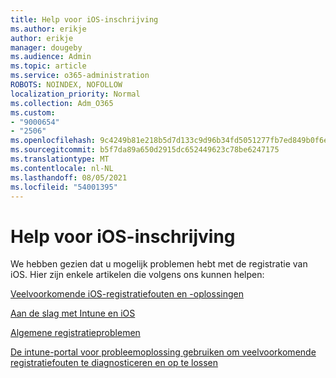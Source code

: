 ```yaml
---
title: Help voor iOS-inschrijving
ms.author: erikje
author: erikje
manager: dougeby
ms.audience: Admin
ms.topic: article
ms.service: o365-administration
ROBOTS: NOINDEX, NOFOLLOW
localization_priority: Normal
ms.collection: Adm_O365
ms.custom:
- "9000654"
- "2506"
ms.openlocfilehash: 9c4249b81e218b5d7d133c9d96b34fd5051277fb7ed849b0f6e90b2c18fb0e0e
ms.sourcegitcommit: b5f7da89a650d2915dc652449623c78be6247175
ms.translationtype: MT
ms.contentlocale: nl-NL
ms.lasthandoff: 08/05/2021
ms.locfileid: "54001395"
---
```

# <a name="ios-enrollment-help"></a>Help voor iOS-inschrijving

We hebben gezien dat u mogelijk problemen hebt met de registratie van iOS. Hier zijn enkele artikelen die volgens ons kunnen helpen: 

[Veelvoorkomende iOS-registratiefouten en -oplossingen](https://support.microsoft.com/help/4039809/troubleshooting-ios-device-enrollment-in-intune)

[Aan de slag met Intune en iOS](https://docs.microsoft.com/intune/enrollment/ios-enroll)

[Algemene registratieproblemen](https://docs.microsoft.com/intune/enrollment/troubleshoot-device-enrollment-in-intune)

[De intune-portal voor probleemoplossing gebruiken om veelvoorkomende registratiefouten te diagnosticeren en op te lossen](https://docs.microsoft.com/intune/help-desk-operators)